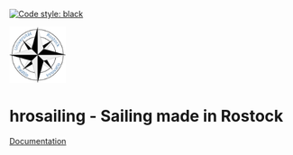 [![Code style: black](https://img.shields.io/badge/code%20style-black-000000.svg)](https://github.com/psf/black)

<img src="logo.png" width=100px height=100px>

# hrosailing - Sailing made in Rostock
[Documentation](https://vfdannenberg.github.io/hrosailing "hrosailing")
